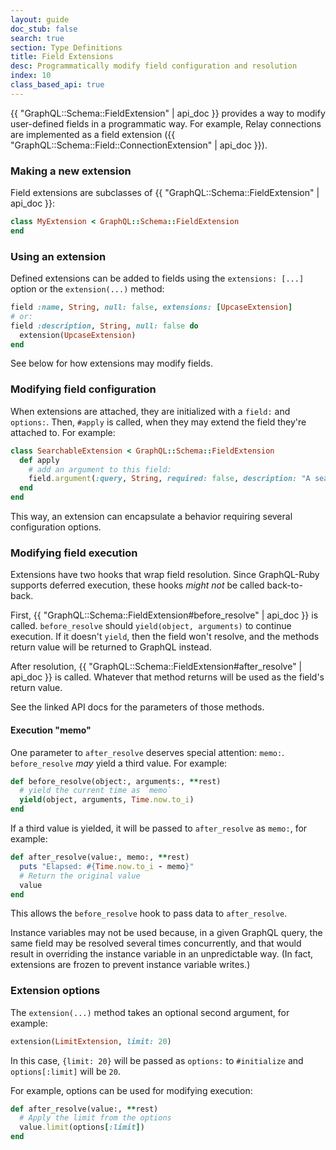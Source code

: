 ```yaml
---
layout: guide
doc_stub: false
search: true
section: Type Definitions
title: Field Extensions
desc: Programmatically modify field configuration and resolution
index: 10
class_based_api: true
---
```


{{ "GraphQL::Schema::FieldExtension" | api_doc }} provides a way to modify user-defined fields in a programmatic way. For example, Relay connections are implemented as a field extension ({{ "GraphQL::Schema::Field::ConnectionExtension" | api_doc }}).

### Making a new extension

Field extensions are subclasses of {{ "GraphQL::Schema::FieldExtension" | api_doc }}:

```ruby
class MyExtension < GraphQL::Schema::FieldExtension
end
```

### Using an extension

Defined extensions can be added to fields using the `extensions: [...]` option or the `extension(...)` method:

```ruby
field :name, String, null: false, extensions: [UpcaseExtension]
# or:
field :description, String, null: false do
  extension(UpcaseExtension)
end
```

See below for how extensions may modify fields.

### Modifying field configuration

When extensions are attached, they are initialized with a `field:` and `options:`. Then, `#apply` is called, when they may extend the field they're attached to. For example:

```ruby
class SearchableExtension < GraphQL::Schema::FieldExtension
  def apply
    # add an argument to this field:
    field.argument(:query, String, required: false, description: "A search query")
  end
end
```

This way, an extension can encapsulate a behavior requiring several configuration options.

### Modifying field execution

Extensions have two hooks that wrap field resolution. Since GraphQL-Ruby supports deferred execution, these hooks _might not_ be called back-to-back.

First, {{ "GraphQL::Schema::FieldExtension#before_resolve" | api_doc }} is called. `before_resolve` should `yield(object, arguments)` to continue execution. If it doesn't `yield`, then the field won't resolve, and the methods return value will be returned to GraphQL instead.

After resolution, {{ "GraphQL::Schema::FieldExtension#after_resolve" | api_doc }} is called. Whatever that method returns will be used as the field's return value.

See the linked API docs for the parameters of those methods.

#### Execution "memo"

One parameter to `after_resolve` deserves special attention: `memo:`. `before_resolve` _may_ yield a third value. For example:

```ruby
def before_resolve(object:, arguments:, **rest)
  # yield the current time as `memo`
  yield(object, arguments, Time.now.to_i)
end
```

If a third value is yielded, it will be passed to `after_resolve` as `memo:`, for example:

```ruby
def after_resolve(value:, memo:, **rest)
  puts "Elapsed: #{Time.now.to_i - memo}"
  # Return the original value
  value
end
```

This allows the `before_resolve` hook to pass data to `after_resolve`.

Instance variables may not be used because, in a given GraphQL query, the same field may be resolved several times concurrently, and that would result in overriding the instance variable in an unpredictable way. (In fact, extensions are frozen to prevent instance variable writes.)

### Extension options

The `extension(...)` method takes an optional second argument, for example:

```ruby
extension(LimitExtension, limit: 20)
```

In this case, `{limit: 20}` will be passed as `options:` to `#initialize` and `options[:limit]` will be `20`.

For example, options can be used for modifying execution:

```ruby
def after_resolve(value:, **rest)
  # Apply the limit from the options
  value.limit(options[:limit])
end
```
